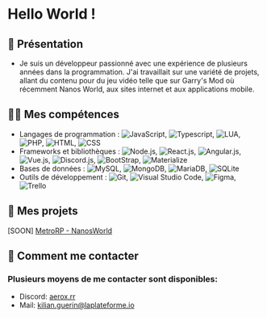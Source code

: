 # Hello World !

## 👋 Présentation

- Je suis un développeur passionné avec une expérience de plusieurs années dans la programmation. J'ai travaillait sur une variété de projets, allant du contenu pour du jeu vidéo telle que sur Garry's Mod où récemment Nanos World, aux sites internet et aux applications mobile.

## 👩‍💻 Mes compétences

- Langages de programmation : ![JavaScript](https://img.shields.io/badge/-JavaScript-grey?style=flat&logo=javascript), ![Typescript](https://img.shields.io/badge/-Typescript-grey?style=flat&logo=typescript), ![LUA](https://img.shields.io/badge/-Lua-grey?style=flat&logo=lua), ![PHP](https://img.shields.io/badge/-PHP-grey?style=flat&logo=php), ![HTML](https://img.shields.io/badge/-HTML-grey?style=flat&logo=HTML5), ![CSS](https://img.shields.io/badge/-CSS-grey?style=flat&logo=CSS3)
- Frameworks et bibliothèques : ![Node.js](https://img.shields.io/badge/-Node.js-grey?style=flat&logo=nodedotjs), ![React.js](https://img.shields.io/badge/-React.js-grey?style=flat&logo=react), ![Angular.js](https://img.shields.io/badge/-Angular-grey?style=flat&logo=angular), ![Vue.js](https://img.shields.io/badge/-Vue.js-grey?style=flat&logo=vue.js), ![Discord.js](https://img.shields.io/badge/-Discord.js-grey?style=flat&logo=discord), ![BootStrap](https://img.shields.io/badge/-Bootstrap-grey?style=flat&logo=bootstrap), ![Materialize](https://img.shields.io/badge/-MaterializeUI-grey?style=flat&logo=mui)
-  Bases de données : ![MySQL](https://img.shields.io/badge/-MySQL-grey?style=flat&logo=mysql), ![MongoDB](https://img.shields.io/badge/-MongoDB-grey?style=flat&logo=mongodb), ![MariaDB](https://img.shields.io/badge/-MariaDB-grey?style=flat&logo=mariadb), ![SQLite](https://img.shields.io/badge/-SQLite-grey?style=flat&logo=sqlite)
- Outils de développement : ![Git](https://img.shields.io/badge/-Git-grey?style=flat&logo=git), ![Visual Studio Code](https://img.shields.io/badge/-Visual%20Studio%20Code-grey?style=flat&logo=visualstudiocode), ![Figma](https://img.shields.io/badge/-Figma-grey?style=flat&logo=figma), ![Trello](https://img.shields.io/badge/-Trello-blue?style=flat&logo=Trello)

## 📄 Mes projets

[SOON] [MetroRP - NanosWorld](https://nanos.world/)

## 🎫 Comment me contacter

### Plusieurs moyens de me contacter sont disponibles:

- Discord: [aerox.rr](https://discord.com/users/334725777348100098)
- Mail: kilian.guerin@laplateforme.io
